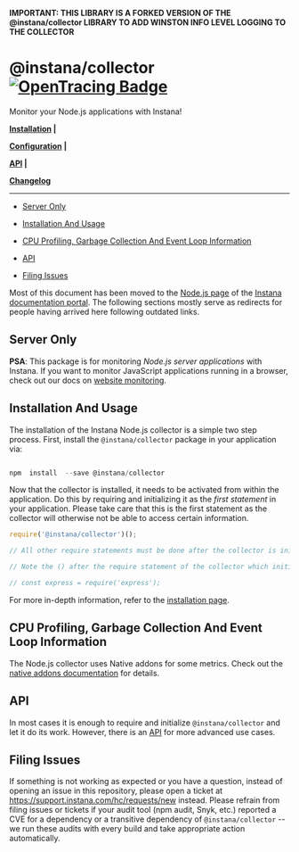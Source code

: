 **IMPORTANT: THIS LIBRARY IS A FORKED VERSION OF THE @instana/collector LIBRARY TO ADD WINSTON INFO LEVEL LOGGING TO THE COLLECTOR**

# @instana/collector &nbsp; [![OpenTracing Badge](https://img.shields.io/badge/OpenTracing-enabled-blue.svg)](http://opentracing.io)

Monitor your Node.js applications with Instana!

**[Installation](#installation-and-usage) |**

**[Configuration](CONFIGURATION.md) |**

**[API](API.md) |**

**[Changelog](https://github.com/instana/nodejs/blob/main/CHANGELOG.md)**

---

<!-- START doctoc generated TOC please keep comment here to allow auto update -->

<!-- DON'T EDIT THIS SECTION, INSTEAD RE-RUN doctoc TO UPDATE -->

- [Server Only](#server-only)

- [Installation And Usage](#installation-and-usage)

- [CPU Profiling, Garbage Collection And Event Loop Information](#cpu-profiling-garbage-collection-and-event-loop-information)

- [API](#api)

- [Filing Issues](#filing-issues)

<!-- END doctoc generated TOC please keep comment here to allow auto update -->

Most of this document has been moved to the [Node.js page](https://www.ibm.com/docs/de/obi/current?topic=technologies-monitoring-nodejs) of the [Instana documentation portal](https://www.ibm.com/docs/de/obi/current). The following sections mostly serve as redirects for people having arrived here following outdated links.

## Server Only

**PSA**: This package is for monitoring _Node.js server applications_ with Instana. If you want to monitor JavaScript applications running in a browser, check out our docs on [website monitoring](https://www.ibm.com/docs/de/obi/current?topic=instana-monitoring-websites).

## Installation And Usage

The installation of the Instana Node.js collector is a simple two step process. First, install the `@instana/collector` package in your application via:

```javascript

npm  install  --save @instana/collector

```

Now that the collector is installed, it needs to be activated from within the application. Do this by requiring and initializing it as the _first statement_ in your application. Please take care that this is the first statement as the collector will otherwise not be able to access certain information.

```javascript
require('@instana/collector')();

// All other require statements must be done after the collector is initialized.

// Note the () after the require statement of the collector which initializes it.

// const express = require('express');
```

For more in-depth information, refer to the [installation page](https://www.ibm.com/docs/de/obi/current?topic=nodejs-collector-installation).

## CPU Profiling, Garbage Collection And Event Loop Information

The Node.js collector uses Native addons for some metrics. Check out the [native addons documentation](https://www.ibm.com/docs/de/obi/current?topic=nodejs-collector-installation#native-addons) for details.

## API

In most cases it is enough to require and initialize `@instana/collector` and let it do its work. However, there is an [API](https://www.ibm.com/docs/de/obi/current?topic=nodejs-instana-api) for more advanced use cases.

## Filing Issues

If something is not working as expected or you have a question, instead of opening an issue in this repository, please open a ticket at <https://support.instana.com/hc/requests/new> instead. Please refrain from filing issues or tickets if your audit tool (npm audit, Snyk, etc.) reported a CVE for a dependency or a transitive dependency of `@instana/collector` -- we run these audits with every build and take appropriate action automatically.
